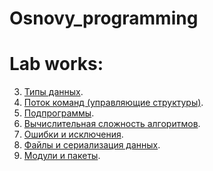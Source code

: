 # Osnovy_programming


# Lab works:

3. [Типы данных](https://colab.research.google.com/drive/1pfKEkTPib3MvKelmA3gVOI-vRFSgRLjI?usp=sharing).
4. [Поток команд (управляющие структуры)](https://colab.research.google.com/drive/1ILcGpoJiQ-pcxxJeuywTbhvG0cQtRwQN#scrollTo=cf19GKaDk5lE).
5. [Подпрограммы](https://colab.research.google.com/drive/1c2y2Uhe5URgfgT7t3cPEE2PUKgiuf8RK#scrollTo=t7aKWWb7wiwW).
6. [Вычислительная сложность алгоритмов]().
7. [Ошибки и исключения]().
8. [Файлы и сериализация данных]().
9. [Модули и пакеты]().
